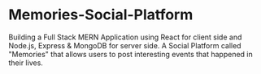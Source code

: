 # Memories-Social-Platform

Building a Full Stack MERN Application using React for client side and Node.js, Express & MongoDB for server side.
A Social Platform called "Memories" that allows users to post interesting events that happened in their lives.

